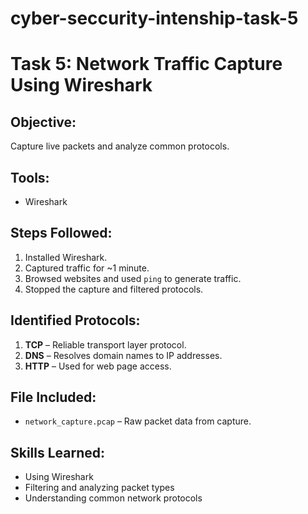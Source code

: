 # cyber-seccurity-intenship-task-5
# Task 5: Network Traffic Capture Using Wireshark

## Objective:
Capture live packets and analyze common protocols.

## Tools:
- Wireshark

## Steps Followed:
1. Installed Wireshark.
2. Captured traffic for ~1 minute.
3. Browsed websites and used `ping` to generate traffic.
4. Stopped the capture and filtered protocols.

## Identified Protocols:
1. **TCP** – Reliable transport layer protocol.
2. **DNS** – Resolves domain names to IP addresses.
3. **HTTP** – Used for web page access.

## File Included:
- `network_capture.pcap` – Raw packet data from capture.

## Skills Learned:
- Using Wireshark
- Filtering and analyzing packet types
- Understanding common network protocols
